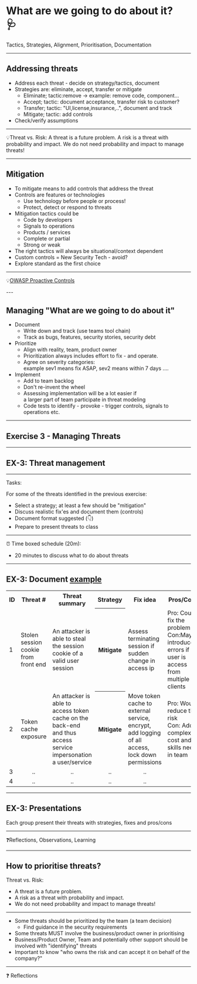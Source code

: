 <!-- markdownlint-disable MD033 -->

# What are we going to do about it? </br>🩺

Tactics, Strategies, Alignment, Prioritisation, Documentation<!-- .element: style="font-size:0.7em"-->

---

## Addressing threats

- Address each threat - decide on strategy/tactics, document<!-- .element: class="fragment" data-fragment-index="1" -->
- Strategies are: eliminate, accept, transfer or mitigate<!-- .element: class="fragment" data-fragment-index="3" -->
  - Eliminate; tactic:remove -> example: remove code, component...<!-- .element: class="fragment" data-fragment-index="4" -->
  - Accept; tactic: document acceptance, transfer risk to customer?<!-- .element: class="fragment" data-fragment-index="5" -->
  - Transfer; tactic: "UI,license,insurance,..", document and track<!-- .element: class="fragment" data-fragment-index="6" -->
  - Mitigate; tactic: add controls<!-- .element: class="fragment" data-fragment-index="7" -->
- Check/verify assumptions<!-- .element: class="fragment" data-fragment-index="8" -->

<hr>

💡Threat vs. Risk: A threat is a future problem. A risk is a threat with probability and impact. We do not need probability and impact to manage threats!<!-- .element: class="fragment" data-fragment-index="8" -->

---

## Mitigation

<div><!-- .element: style="font-size:0.8em"-->

- To mitigate means to add controls that address the threat<!-- .element: class="fragment" data-fragment-index="1" -->
- Controls are features or technologies<!-- .element: class="fragment" data-fragment-index="2" -->
  - Use technology before people or process!<!-- .element: class="fragment" data-fragment-index="2" -->
  - Protect, detect or respond to threats<!-- .element: class="fragment" data-fragment-index="3" -->
- Mitigation tactics could be<!-- .element: class="fragment" data-fragment-index="4" -->
  - Code by developers<!-- .element: class="fragment" data-fragment-index="5" -->
  - Signals to operations<!-- .element: class="fragment" data-fragment-index="6" -->
  - Products / services<!-- .element: class="fragment" data-fragment-index="7" -->
  - Complete or partial<!-- .element: class="fragment" data-fragment-index="8" -->
  - Strong or weak<!-- .element: class="fragment" data-fragment-index="9" -->
- The right tactics will always be situational/context dependent<!-- .element: class="fragment" data-fragment-index="10" -->
- Custom controls = New Security Tech - avoid?<!-- .element: class="fragment" data-fragment-index="11" -->
- Explore standard as the first choice<!-- .element: class="fragment" data-fragment-index="11" -->

<hr>

💡<!-- .element: class="fragment" data-fragment-index="12" -->[OWASP Proactive Controls](https://owasp.org/www-project-proactive-controls/)<!-- .element: class="fragment" data-fragment-index="12" -->

</div>
---

## Managing "What are we going to do about it"

<div><!-- .element: style="font-size:0.7em"-->

- Document<!-- .element: class="fragment" data-fragment-index="2" -->
  - Write down and track (use teams tool chain)<!-- .element: class="fragment" data-fragment-index="2" -->
  - Track as bugs, features, security stories, security debt<!-- .element: class="fragment" data-fragment-index="2" -->
- Prioritize<!-- .element: class="fragment" data-fragment-index="3" -->
  - Align with reality, team, product owner<!-- .element: class="fragment" data-fragment-index="4" -->
  - Prioritization always includes effort to fix - and operate.<!-- .element: class="fragment" data-fragment-index="5" -->
  - Agree on severity categories: </br>example sev1 means fix ASAP, sev2 means within 7 days ....<!-- .element: class="fragment" data-fragment-index="6" -->
- Implement<!-- .element: class="fragment" data-fragment-index="7" -->
  - Add to team backlog<!-- .element: class="fragment" data-fragment-index="8" -->
  - Don't re-invent the wheel<!-- .element: class="fragment" data-fragment-index="9" -->
  - Assessing implementation will be a lot easier if</br> a larger part of team participate in threat modeling<!-- .element: class="fragment" data-fragment-index="10" -->
  - Code tests to identify - provoke - trigger controls, signals to operations etc.<!-- .element: class="fragment" data-fragment-index="11" -->

</div>

---

## Exercise 3 - Managing Threats

---

## EX-3: Threat management

<div align="left"> <!-- .element: style="font-size:0.7em"-->

<hr>

Tasks:

For some of the threats identified in the previous exercise:

- Select a strategy; at least a few should be "mitigation"
- Discuss realistic fix'es and document them (controls)
- Document format suggested (👇)
- Prepare to present threats to class

<hr>

⏰ Time boxed schedule (20m):

- 20 minutes to discuss what to do about threats

</div>

---

## EX-3: Document <u>example</u>

<table><!-- .element: style="font-size:0.7em"-->
    <tr>
        <th>ID</th>
        <th>Threat #</th>
        <th>Threat summary</th>
        <th>Strategy</th>
        <th>Fix idea</th>
        <th>Pros/Cons</th>
    </tr>
    <tr>
        <td>1</td>
        <td>Stolen session cookie from front end</td>
        <td>An attacker is able to steal the session cookie of a valid user session</td>
        <th>Mitigate</th>
        <td>Assess terminating session if sudden change in access ip</td>
        <td>Pro: Could fix the problem</br>Con:May introduce errors if user is access from multiple clients</td>
    </tr>
    <tr>
        <td>2</td>
        <td>Token cache exposure</td>
        <td>An attacker is able to access token cache on the back-end and thus access service impersonation a user/service</td>
        <th>Mitigate</th>
        <td>Move token cache to external service, encrypt, add logging of all access, lock down permissions</td>
        <td>Pro: Would reduce the risk</br>Con: Adds complexity, cost and skills need in team</td>
    </tr>
    <tr>
        <td>3</td>
        <td align="center">..</td>
        <td align="center">..</td>
        <td align="center">..</td>
        <td align="center">..</td>
    </tr>
    <tr>
        <td>4</td>
        <td align="center">..</td>
        <td align="center">..</td>
        <td align="center">..</td>
        <td align="center">..</td>
    </tr>
</table>

<div align="left">

---

## EX-3: Presentations

Each group present their threats with strategies, fixes and pros/cons

<hr>

❓Reflections, Observations, Learning

---

## How to prioritise threats?

<div><!-- .element: style="font-size:0.9em"-->

Threat vs. Risk:

- A threat is a future problem.<!-- .element: class="fragment" data-fragment-index="1" -->
- A risk as a threat with probability and impact.<!-- .element: class="fragment" data-fragment-index="1" -->
- We do not need probability and impact to manage threats!<!-- .element: class="fragment" data-fragment-index="1" -->

<hr>

- Some threats should be prioritized by the team (a team decision)<!-- .element: class="fragment" data-fragment-index="5" -->
  - Find guidance in the security requirements<!-- .element: class="fragment" data-fragment-index="5" -->
- Some threats MUST involve the business/product owner in prioritising<!-- .element: class="fragment" data-fragment-index="6" -->
- Business/Product Owner, Team and potentially other support should be involved with "identifying" threats<!-- .element: class="fragment" data-fragment-index="6" -->
- Important to know "who owns the risk and can accept it on behalf of the company?"<!-- .element: class="fragment" data-fragment-index="7" -->

<hr>

❓ Reflections<!-- .element: class="fragment" data-fragment-index="8" -->

<div>
